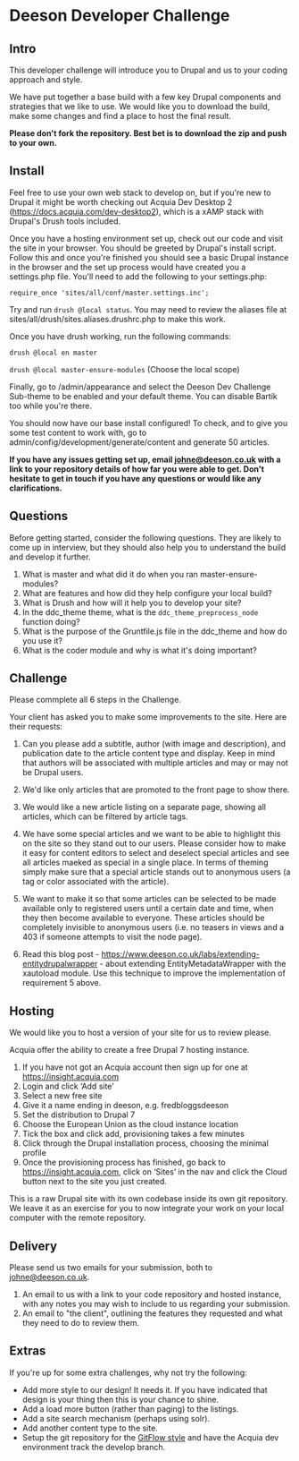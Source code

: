 # Deeson Developer Challenge

## Intro
This developer challenge will introduce you to Drupal and us to your coding approach and style.

We have put together a base build with a few key Drupal components and strategies that we like
to use. We would like you to download the build, make some changes and find a place to host the
final result.

**Please don't fork the repository. Best bet is to download the zip and push to your own.**

## Install
Feel free to use your own web stack to develop on, but if you're new to Drupal it might be worth
checking out Acquia Dev Desktop 2 (https://docs.acquia.com/dev-desktop2), which is a xAMP stack
with Drupal's Drush tools included.

Once you have a hosting environment set up, check out our code and visit the site in your browser.
You should be greeted by Drupal's install script. Follow this and once you're finished you should
see a basic Drupal instance in the browser and the set up process would have created you a settings.php
file. You'll need to add the following to your settings.php:

`require_once 'sites/all/conf/master.settings.inc';`

Try and run `drush @local status`. You may need to review the aliases file at
sites/all/drush/sites.aliases.drushrc.php to make this work.

Once you have drush working, run the following commands:

`drush @local en master`

`drush @local master-ensure-modules`
(Choose the local scope)

Finally, go to /admin/appearance and select the Deeson Dev Challenge Sub-theme to be enabled and your default theme.
You can disable Bartik too while you're there.

You should now have our base install configured! To check, and to give you some test content to
work with, go to admin/config/development/generate/content and generate 50 articles.

**If you have any issues getting set up, email johne@deeson.co.uk with a link to your repository
details of how far you were able to get. Don't hesitate to get in touch if you have any questions
or would like any clarifications.**

## Questions
Before getting started, consider the following questions. They are likely to come up in interview,
but they should also help you to understand the build and develop it further.

1. What is master and what did it do when you ran master-ensure-modules?
2. What are features and how did they help configure your local build?
3. What is Drush and how will it help you to develop your site?
4. In the ddc_theme theme, what is the `ddc_theme_preprocess_node` function doing?
5. What is the purpose of the Gruntfile.js file in the ddc_theme and how do you use it?
6. What is the coder module and why is what it's doing important?

## Challenge

Please commplete all 6 steps in the Challenge.

Your client has asked you to make some improvements to the site. Here are their requests:

1. Can you please add a subtitle, author (with image and description), and publication date to the
article content type and display. Keep in mind that authors will be associated with multiple articles and may or may not be Drupal users. 

2. We'd like only articles that are promoted to the front page to show there.

3. We would like a new article listing on a separate page, showing all articles, which can be filtered by article
tags.

4. We have some special articles and we want to be able to highlight this on the site so they stand
out to our users. Please consider how to make it easy for content editors to select and deselect special articles and see all articles maeked as special in a single place. In terms of theming simply make sure that a special article stands out to anonymous users (a tag or color associated with the article). 

5. We want to make it so that some articles can be selected to be made available only to registered users until a certain date and time, when they then become available to everyone. These articles should be completely invisible to anonymous users (i.e. no teasers in views and a 403 if someone attempts to visit the node page).

6. Read this blog post - https://www.deeson.co.uk/labs/extending-entitydrupalwrapper -  about extending EntityMetadataWrapper with the xautoload module. Use this technique to improve the implementation of requirement 5 above.
  
## Hosting
We would like you to host a version of your site for us to review please.

Acquia offer the ability to create a free Drupal 7 hosting instance.

1. If you have not got an Acquia account then sign up for one at https://insight.acquia.com
2. Login and click ‘Add site’
3. Select a new free site
4. Give it a name ending in deeson, e.g. fredbloggsdeeson
5. Set the distribution to Drupal 7
6. Choose the European Union as the cloud instance location
7. Tick the box and click add, provisioning takes a few minutes
8. Click through the Drupal installation process, choosing the minimal profile
9. Once the provisioning process has finished, go back to https://insight.acquia.com, click on ‘Sites’ in the nav and click the Cloud button next to the site you just created.

This is a raw Drupal site with its own codebase inside its own git repository. We leave it as an exercise
for you to now integrate your work on your local computer with the remote repository.

## Delivery
Please send us two emails for your submission, both to johne@deeson.co.uk.

1. An email to us with a link to your code repository and hosted instance, with any notes you may wish to include to us
regarding your submission.
2. An email to "the client", outlining the features they requested and what they need to do to review them.

## Extras
If you're up for some extra challenges, why not try the following:

- Add more style to our design! It needs it. If you have indicated that design is your thing then this is your chance to shine.
- Add a load more button (rather than paging) to the listings.
- Add a site search mechanism (perhaps using solr).
- Add another content type to the site.
- Setup the git repository for the [GitFlow style](https://www.deeson.co.uk/labs/using-git-flow-drupal-project) and have the Acquia dev environment track the develop branch.

